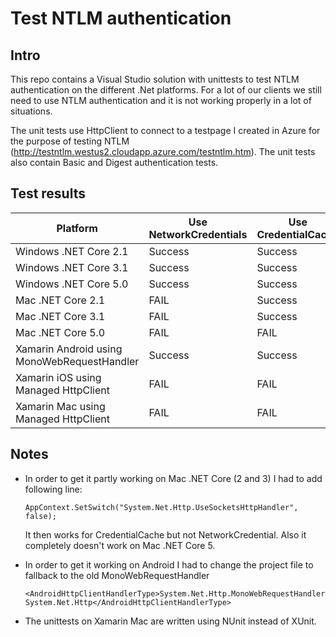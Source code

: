 # Test NTLM authentication

## Intro
This repo contains a Visual Studio solution with unittests to test NTLM authentication on the different .Net platforms. For a lot of our clients we still need to use NTLM authentication and it is not working properly in a lot of situations.

The unit tests use HttpClient to connect to a testpage I created in Azure for the purpose of testing NTLM (http://testntlm.westus2.cloudapp.azure.com/testntlm.htm). The unit tests also contain Basic and Digest authentication tests.


## Test results
|Platform|Use NetworkCredentials|Use CredentialCache|
|-|-|-|
|Windows .NET Core 2.1|Success|Success|
|Windows .NET Core 3.1|Success|Success|
|Windows .NET Core 5.0|Success|Success|
|Mac .NET Core 2.1|FAIL|Success|
|Mac .NET Core 3.1|FAIL|Success|
|Mac .NET Core 5.0|FAIL|FAIL|
|Xamarin Android using MonoWebRequestHandler|Success|Success|
|Xamarin iOS using Managed HttpClient|FAIL|FAIL|
|Xamarin Mac using Managed HttpClient|FAIL|FAIL|


## Notes

- In order to get it partly working on Mac .NET Core (2 and 3) I had to add following line:
  ```
  AppContext.SetSwitch("System.Net.Http.UseSocketsHttpHandler", false);
  ```
  It then works for CredentialCache but not NetworkCredential. Also it completely doesn't work on Mac .NET Core 5.

- In order to get it working on Android I had to change the project file to fallback to the old MonoWebRequestHandler
  ```
  <AndroidHttpClientHandlerType>System.Net.Http.MonoWebRequestHandler, System.Net.Http</AndroidHttpClientHandlerType>
  ```
- The unittests on Xamarin Mac are written using NUnit instead of XUnit.




